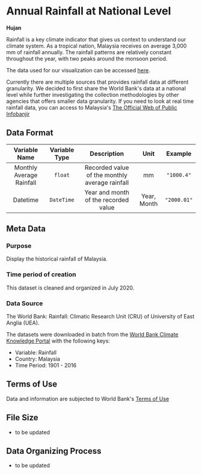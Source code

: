 # Annual Rainfall at National Level

**Hujan**

Rainfall is a key climate indicator that gives us context to understand our climate system. As a tropical nation, Malaysia receives on average 3,000 mm of 
rainfall annually. The rainfall patterns are relatively constant throughout the year, with two peaks around the monsoon period.

The data used for our visualization can be accessed [here](https://www.dropbox.com/s/lwgit0vr0v5mijb/rainfall.csv?dl=0).

Currently there are multiple sources that provides rainfall data at different granularity. We decided to first share the World Bank's data at a national level while further investigating the collection methodologies by other agencies that offers smaller data granularity. If you need to look at real time rainfall data, you can access to Malaysia's [The Official Web of Public Infobanjir](http://forecast.water.gov.my/index.php/hujan/?lang=en)

## Data Format 

| Variable Name | Variable Type | Description | Unit | Example |
| :-----------: | :-----------: | :---------: | :--: | :-----: |
| Monthly Average Rainfall | `float` | Recorded value of the monthly average rainfall | mm | `"1000.4"` |
| Datetime | `DateTime` | Year and month of the recorded value | Year, Month | `"2000.01"` |

## Meta Data

### Purpose 

Display the historical rainfall of Malaysia.

### Time period of creation

This dataset is cleaned and organized in July 2020.

### Data Source

The World Bank: Rainfall: Climatic Research Unit (CRU) of University of East Anglia (UEA).

The datasets were downloaded in batch from the [World Bank Climate Knowledge Portal](https://climateknowledgeportal.worldbank.org/download-data)
with the following keys:
* Variable: Rainfall
* Country: Malaysia
* Time Period: 1901 - 2016

## Terms of Use

Data and information are subjected to World Bank's [Terms of Use](https://www.worldbank.org/en/about/legal/terms-of-use-for-datasets)

## File Size
* to be updated

## Data Organizing Process
* to be updated

